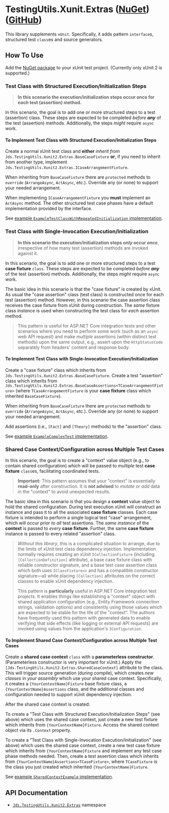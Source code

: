 # TestingUtils.Xunit.Extras ([NuGet][]) ([GitHub][])

This library supplements `xUnit`. Specifically, it adds pattern `interface`s, structured test `class`es and source generators.

## How To Use

Add the [NuGet package][NuGet] to your xUnit test project. (Currently only xUnit 2 is supported.)

### Test Class with Structured Execution/Initialization Steps

> **In this scenario the execution/initialization steps occur once for _each_ test (assertion) method.**

In this scenario, the goal is to add one or more structured steps to a test (assertion) class. These steps are expected to be completed _before **any**_ of the test (assertion) methods. Additionally, the steps _might_ require `async` work.

#### To Implement Test Class with Structured Execution/Initialization Steps

Create a normal xUnit test class and **either** _inherit from_ `Jds.TestingUtils.Xunit2.Extras.BaseCaseFixture` **or**, if you need to inherit from another type, implement `Jds.TestingUtils.Xunit2.Extras.ICaseArrangementFixture`.

When inheriting from `BaseCaseFixture` there are `protected` methods to `override` (`ArrangeAsync`, `ActAsync`, etc.). Override any (or none) to support your needed arrangement.

When implementing `ICaseArrangementFixture` you **must** implement an `ActAsync` method. The other structured test case phases have a default implementation provided by the interface.

See [example `ExampleTestClassWithRepeatedInitialization` implementation][ExampleTestClassWithRepeatedInitialization].

### Test Class with Single-Invocation Execution/Initialization

> **In this scenario the execution/initialization steps _only_ occur _once_**, irrespective of how many test (assertion) methods are invoked against it.

In this scenario, the goal is to add one or more structured steps to a test **case fixture** `class`. These steps are expected to be completed _before **any**_ of the test (assertion) methods. Additionally, the steps _might_ require `async` work.

The basic idea in this scenario is that the "case fixture" is created by xUnit. As usual the "case assertion" class (test class) is constructed once for each test (assertion) method. However, in this scenario the case assertion class receives the case fixture from xUnit during construction. The _same_ fixture class _instance_ is used when constructing the test class for _each_ assertion method.

> This pattern is useful for ASP.NET Core integration tests and other scenarios where you need to perform some work (such as an `async` web API request) and make _multiple_ assertions (within distinct test methods) upon the same output, e.g., assert upon the `HttpStatusCode` separately from headers' content and response body.

#### To Implement Test Class with Single-Invocation Execution/Initialization

Create a "case fixture" class which inherits from `Jds.TestingUtils.Xunit2.Extras.BaseCaseFixture`. Create a test "assertion" class which inherits from `Jds.TestingUtils.Xunit2.Extras.BaseCaseAssertions<TCaseArrangementFixture>` (where `TCaseArrangementFixture` is your **case fixture** class which inherited `BaseCaseFixture`).

When inheriting from `BaseCaseFixture` there are `protected` methods to `override` (`ArrangeAsync`, `ActAsync`, etc.). Override any (or none) to support your needed arrangement.

Add assertions (i.e., `[Fact]` and `[Theory]` methods) to the "assertion" class.

See [example `ExampleComplexTest` implementation][ExampleComplexTest].

### Shared Case Context/Configuration across Multiple Test Cases

In this scenario, the goal is to create a "context" value object (e.g., to contain shared configuration) which will be passed to _multiple_ test **case fixture** `class`es, facilitating coordinated tests.

> **Important:** This pattern assumes that your "context" is essentially **read-only** after construction. It is **not advised** to _mutate_ or _add_ data in the "context" to avoid unexpected results.

The basic idea in this scenario is that you design a **context** value object to hold the shared configuration. During test execution xUnit will construct an instance and pass it to all the associated **case fixture** classes. Each case fixture is intended to perform a single logical test "case" arrangement, which will occur _prior to all_ test assertions. The _same instance_ of the **context** is passed to _every_ **case fixture**. Further, the same **case fixture** instance is passed to every related "assertion" class.

> _Without this library_, this is a complicated situation to arrange, due to the limits of xUnit test class dependency injection. Implementation normally requires creating an xUnit `ICollectionFixture` (including `[CollectionDefinition]` attribute), a base case fixture class with reliable constructor signature, and a base test case assertion class which both uses `IClassFixture<>` and has a compatible constructor signature—all while placing `[Collection]` attributes on the correct classes to enable xUnit dependency injection.
>
> This pattern is **particularly** useful in ASP.NET Core integration test projects. It enables things like establishing a "context" object with shared application configuration (e.g., Entity Framework connection strings, validation options) and consistently using those values which are expected to be stable for the life of the "context". The authors have frequently used this pattern with generated data to enable verifying that side effects (like logging or external API requests) are invoked using values from the application's `IConfiguration`.

#### To Implement Shared Case Context/Configuration across Multiple Test Cases

Create a **shared case context** `class` with a **parameterless constructor**. (Parameterless constructor is very important for xUnit.) Apply the `[Jds.TestingUtils.Xunit2.Extras.SharedCaseContext]` attribute to the class. This will trigger source generation (during compile), which creates _new classes_ in _your assembly_ which use your shared case context. Specifically, it creates a `{YourContextName}Fixture` base fixture class, a `{YourContextName}Assertions` class, and the additional classes and configuration needed to support xUnit dependency injection.

After the shared case context is created:

To create a "Test Class with Structured Execution/Initialization Steps" (see above) which uses the shared case context, just create a new test fixture which inherits from `{YourContextName}Fixture`. Access the shared context object via its `.Context` property.

To create a "Test Class with Single-Invocation Execution/Initialization" (see above) which uses the shared case context, create a new test case fixture which inherits from `{YourContextName}Fixture` and implement any test case phase methods needed. Then, create a test assertion class which inherits from `{YourContextName}Assertions<TCaseFixture>`, where `TCaseFixture` is the class you just created which inherited `{YourContextName}Fixture`.

See [example `SharedContextExample` implementation][SharedContextExample].

## API Documentation

* [`Jds.TestingUtils.Xunit2.Extras`][] namespace

[`Jds.TestingUtils.Xunit2.Extras`]: https://github.com/JeremiahSanders/testingutils-xunit-extras/tree/main/docs/api/TestingUtils.Xunit2.Extras.md
[ExampleComplexTest]: https://github.com/JeremiahSanders/testingutils-xunit-extras/blob/dev/tests/unit/Examples/WithExtras/SingleInitialization/ExampleComplexTest.cs
[ExampleTestClassWithRepeatedInitialization]: https://github.com/JeremiahSanders/testingutils-xunit-extras/tree/dev/tests/unit/Examples/WithExtras/RepeatedInitialization/ExampleTestClassWithRepeatedInitialization.cs
[GitHub]: https://github.com/JeremiahSanders/testingutils-xunit-extras/
[NuGet]: https://www.nuget.org/packages/Jds.TestingUtils.Xunit2.Extras/
[SharedContextExample]: https://github.com/JeremiahSanders/testingutils-xunit-extras/blob/dev/tests/unit/Examples/WithExtras/SharedConfiguration/SharedContextExample.cs